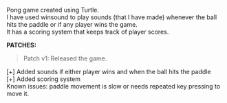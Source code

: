 Pong game created using Turtle.  
I have used winsound to play sounds (that I have made) whenever the ball hits the paddle or if any player wins the game.  
It has a scoring system that keeps track of player scores.  
  
**PATCHES:**
> Patch v1:  Released the game.
  
[+] Added sounds if either player wins and when the ball hits the paddle  
[+] Added scoring system  
Known issues: paddle movement is slow or needs repeated key pressing to move it.  
